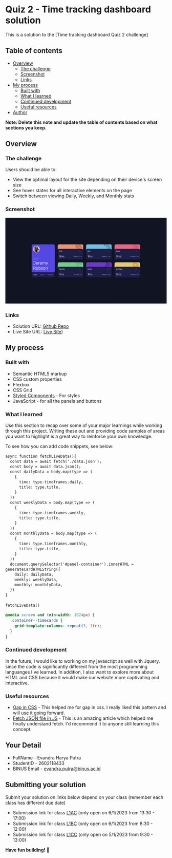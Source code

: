 # Quiz 2 - Time tracking dashboard solution

This is a solution to the [Time tracking dashboard Quiz 2 challenge]

## Table of contents

- [Overview](#overview)
  - [The challenge](#the-challenge)
  - [Screenshot](#screenshot)
  - [Links](#links)
- [My process](#my-process)
  - [Built with](#built-with)
  - [What I learned](#what-i-learned)
  - [Continued development](#continued-development)
  - [Useful resources](#useful-resources)
- [Author](#author)

**Note: Delete this note and update the table of contents based on what sections you keep.**

## Overview

### The challenge

Users should be able to:

- View the optimal layout for the site depending on their device's screen size
- See hover states for all interactive elements on the page
- Switch between viewing Daily, Weekly, and Monthly stats

### Screenshot

![](./images/screenshot.png)

### Links

- Solution URL: [Github Repo](https://github.com/Evvandra/time-tracking-dashboard-main)
- Live Site URL: [Live Site](https://evvandra.github.io/time-tracking-dashboard-main/))

## My process

### Built with

- Semantic HTML5 markup
- CSS custom properties
- Flexbox
- CSS Grid
- [Styled Components](https://styled-components.com/) - For styles
- JavaScript - for all the panels and buttons

### What I learned

Use this section to recap over some of your major learnings while working through this project. Writing these out and providing code samples of areas you want to highlight is a great way to reinforce your own knowledge.

To see how you can add code snippets, see below:

```JS
async function fetchLiveData(){
  const data = await fetch('./data.json');
  const body = await data.json();
  const dailyData = body.map(type => (
    {
      time: type.timeframes.daily,
      title: type.title,
    }
  ))
  const weeklyData = body.map(type => (
    {
      time: type.timeframes.weekly,
      title: type.title,
    }
  ))
  const monthlyData = body.map(type => (
    {
      time: type.timeframes.monthly,
      title: type.title,
    }
  ))
  document.querySelector('#panel-container').innerHTML = generateCardHTMLString({
    daily: dailyData,
    weekly: weeklyData,
    monthly: monthlyData,
  })
}

fetchLiveData()
```
```css
@media screen and (min-width: 1024px) {
  .container--timecards {
    grid-template-columns: repeat(3, 1fr);
  }
}
```

### Continued development

In the future, I would like to working on my javascript as well with Jquery. since the code is significantly different from the most programming languanges I've learned. In addition, I also want to explore more about HTML and CSS because it would make our website more captivating and interactive.

### Useful resources

- [Gap in CSS](https://developer.mozilla.org/en-US/docs/Web/CSS/gap) - This helped me for gap in css. I really liked this pattern and will use it going forward.
- [Fetch JSON file in JS](https://www.freecodecamp.org/news/how-to-read-json-file-in-javascript/) - This is an amazing article which helped me finally understand fetch. I'd recommend it to anyone still learning this concept.

## Your Detail 

- FullName - Evandra Harya Putra
- StudentID - 2602118433
- BINUS Email - evandra.putra@binus.ac.id


## Submitting your solution

Submit your solution on links below depend on your class (remember each class has different due date)

* Submission link for class [L1AC](https://forms.office.com/r/JR157cR8nz) (only open on 6/1/2023 from 13:30 - 17:00)
* Submission link for class [L1BC](https://forms.office.com/r/6LGsa2siuJ) (only open on 6/1/2023 from 8:30 - 12:00)
* Submission link for class [L1CC](https://forms.office.com/r/FL0AZjSCNi) (only open on 5/1/2023 from 9:30 - 13:00)

**Have fun building!** 🚀

